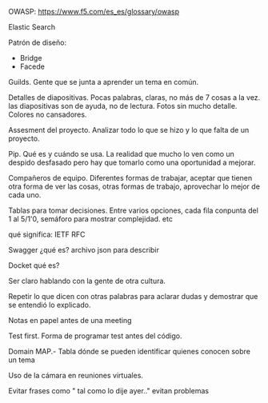 

OWASP: https://www.f5.com/es_es/glossary/owasp

Elastic Search

Patrón de diseño:
- Bridge
- Facede

Guilds. Gente que se junta a aprender un tema en común.

Detalles de diapositivas. Pocas palabras, claras, no más de 7 cosas a la vez. las diapositivas son de ayuda, no de lectura. Fotos sin mucho detalle. Colores no cansadores.

Assesment del proyecto. Analizar todo lo que se hizo y lo que falta de un proyecto.

Pip. Qué es y cuándo se usa. La realidad que mucho lo ven como un despido desfasado pero hay que tomarlo como una oportunidad a mejorar.

Compañeros de equipo. Diferentes formas de trabajar, aceptar que tienen otra forma de ver las cosas, otras formas de trabajo, aprovechar lo mejor de cada uno.

Tablas para tomar decisiones. Entre varios opciones, cada fila conpunta del 1 al 5/1'0, semáforo para mostrar complejidad. etc

qué significa:
    IETF
    RFC


Swagger
    ¿qué es?
    archivo json para describir


Docket
    qué es?

Ser claro hablando con la gente de otra cultura.

Repetir lo que dicen con otras palabras para aclarar dudas y demostrar que se entendió lo explicado.

Notas en papel antes de una meeting

Test first. Forma de programar test antes del código.

Domain MAP.- Tabla dónde se pueden identificar quienes conocen sobre un tema

Uso de la cámara en reuniones virtuales.

Evitar frases como " tal como lo dije ayer.." evitan problemas